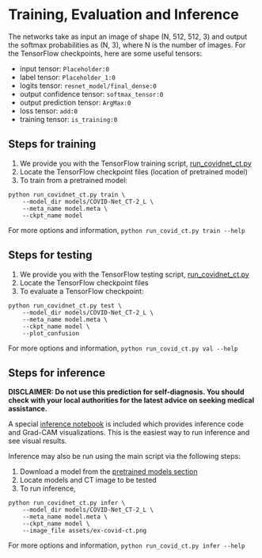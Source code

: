 # Training, Evaluation and Inference

The networks take as input an image of shape (N, 512, 512, 3) and output the softmax probabilities as (N, 3), where N is the number of images. For the TensorFlow checkpoints, here are some useful tensors:
* input tensor: `Placeholder:0`
* label tensor: `Placeholder_1:0`
* logits tensor: `resnet_model/final_dense:0`
* output confidence tensor: `softmax_tensor:0`
* output prediction tensor: `ArgMax:0`
* loss tensor: `add:0`
* training tensor: `is_training:0`

## Steps for training
1. We provide you with the TensorFlow training script, [run_covidnet_ct.py](../run_covidnet_ct.py)
2. Locate the TensorFlow checkpoint files (location of pretrained model)
3. To train from a pretrained model:
```
python run_covidnet_ct.py train \
    --model_dir models/COVID-Net_CT-2_L \
    --meta_name model.meta \
    --ckpt_name model
```
For more options and information, `python run_covid_ct.py train --help`

## Steps for testing
1. We provide you with the TensorFlow testing script, [run_covidnet_ct.py](../run_covidnet_ct.py)
2. Locate the TensorFlow checkpoint files
3. To evaluate a TensorFlow checkpoint:
```
python run_covidnet_ct.py test \
    --model_dir models/COVID-Net_CT-2_L \
    --meta_name model.meta \
    --ckpt_name model \
    --plot_confusion
```
For more options and information, `python run_covid_ct.py val --help`

## Steps for inference
**DISCLAIMER: Do not use this prediction for self-diagnosis. You should check with
your local authorities for the latest advice on seeking medical assistance.**

A special [inference notebook](../inference_grad_cam.ipynb) is included which provides inference code and Grad-CAM visualizations. This is the easiest way to run inference and see visual results.

Inference may also be run using the main script via the following steps:
1. Download a model from the [pretrained models section](models.md)
2. Locate models and CT image to be tested
3. To run inference,
```
python run_covidnet_ct.py infer \
    --model_dir models/COVID-Net_CT-2_L \
    --meta_name model.meta \
    --ckpt_name model \
    --image_file assets/ex-covid-ct.png
```
For more options and information, `python run_covid_ct.py infer --help`
